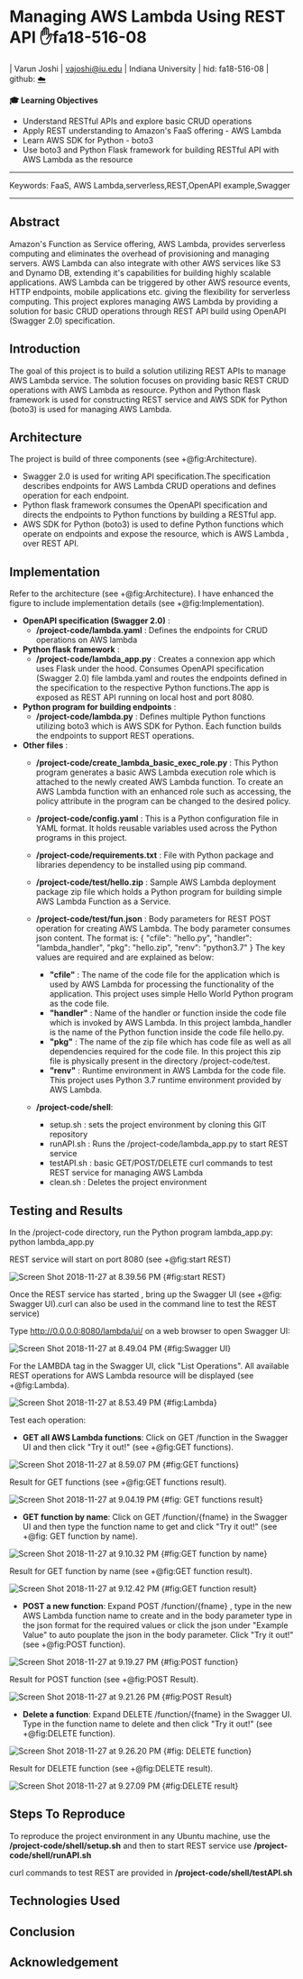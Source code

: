 # Managing AWS Lambda Using REST API :hand:fa18-516-08

| Varun Joshi | vajoshi@iu.edu | Indiana University | hid: fa18-516-08 | github:
[:cloud:](https://github.com/cloudmesh-community/fa18-516-08/blob/master/project-paper/report.md)

**:mortar_board: Learning Objectives**

* Understand RESTful APIs and explore basic CRUD operations
* Apply REST understanding to Amazon's FaaS offering - AWS Lambda
* Learn AWS SDK for Python - boto3
* Use boto3 and Python Flask framework for building RESTful API with AWS Lambda as the resource

---

Keywords: FaaS, AWS Lambda,serverless,REST,OpenAPI example,Swagger

---


## Abstract

Amazon's Function as Service offering, AWS Lambda, provides serverless computing and eliminates the overhead of provisioning and managing servers.
AWS Lambda can also integrate with other AWS services like S3 and Dynamo DB, extending it's capabilities for building highly scalable applications. AWS Lambda can be triggered by other AWS resource events, HTTP endpoints, mobile applications etc. giving the flexibility for serverless computing. This project explores managing AWS Lambda by providing a solution for basic CRUD operations through REST API build using OpenAPI (Swagger 2.0) specification.

## Introduction

The goal of this project is to build a solution utilizing REST APIs to manage AWS Lambda service. The solution focuses on providing basic REST CRUD operations with AWS Lambda as resource. Python and Python flask framework is used for constructing REST service and AWS SDK for Python (boto3) is used for managing AWS Lambda.

## Architecture

The project is build of three components (see +@fig:Architecture).

* Swagger 2.0 is used for writing API specification.The specification describes endpoints for AWS Lambda CRUD operations and defines operation for each endpoint.
* Python flask framework consumes the OpenAPI specification and directs the endpoints to Python functions by building a RESTful app.
* AWS SDK for Python (boto3) is used to define Python functions which operate on endpoints and expose the resource, which is AWS Lambda , over REST API.

## Implementation

Refer to the architecture (see +@fig:Architecture). I have enhanced the figure to include implementation details (see +@fig:Implementation).

* **OpenAPI specification (Swagger 2.0)** :
  - **/project-code/lambda.yaml** : Defines the endpoints for CRUD operations on AWS lambda
* **Python flask framework** :
  - **/project-code/lambda_app.py** : Creates a connexion app which uses Flask under the hood. Consumes OpenAPI specification (Swagger 2.0) file lambda.yaml and routes the endpoints defined in the specification to the respective Python functions.The app is exposed as REST API running on local host and port 8080.
* **Python program for building endpoints** :
  - **/project-code/lambda.py** : Defines multiple Python functions utilizing boto3 which is AWS SDK for Python. Each function builds the endpoints to support REST operations.
* **Other files** :
  - **/project-code/create_lambda_basic_exec_role.py** : This Python program generates a basic AWS Lambda execution role which is attached to the newly created AWS Lambda function. To create an AWS Lambda function with an enhanced role such as accessing, the policy attribute in the program can be changed to the desired policy.
  - **/project-code/config.yaml** : This is a Python configuration file in YAML format. It holds reusable variables used across the Python programs in this project.
  - **/project-code/requirements.txt** : File with Python package and libraries dependency to be installed using pip command.
  - **/project-code/test/hello.zip** : Sample AWS Lambda deployment package zip file which holds a Python program for building simple AWS Lambda Function as a Service.
  - **/project-code/test/fun.json** : Body parameters for REST POST operation for creating AWS Lambda. The body parameter consumes json content. The format is:
          {
        "cfile": "hello.py",
        "handler": "lambda_handler",
        "pkg": "hello.zip",
        "renv": "python3.7"
        }
    The key values are required and are explained as below:
      - **"cfile"** : The  name of the code file for the application which is used by AWS Lambda for processing the functionality of the application. This project uses simple Hello World Python program as the code file.
      - **"handler"** : Name of the handler or function inside the code file which is invoked by AWS Lambda. In this project lambda_handler is the name of the Python function inside the code file hello.py.
      - **"pkg"** : The name of the zip file which has code file as well as all dependencies required for the code file. In this project this zip file is physically present in the directory /project-code/test.
      - **"renv"** : Runtime environment in AWS Lambda for the code file. This project uses Python 3.7 runtime environment provided by AWS Lambda.

  - **/project-code/shell**:
    - setup.sh : sets the project environment by cloning this GIT repository
    - runAPI.sh : Runs the /project-code/lambda_app.py to start REST service
    - testAPI.sh : basic GET/POST/DELETE curl commands to test REST service for managing AWS Lambda
    - clean.sh : Deletes the project environment

## Testing and Results

In the /project-code directory, run the Python program lambda_app.py:
python lambda_app.py

REST service will start on port 8080 (see +@fig:start REST)


![Screen Shot 2018-11-27 at 8.39.56 PM](images/markdown-img-paste-20181127220402146.png)
{#fig:start REST}


Once the REST service has started , bring up the Swagger UI (see +@fig: Swagger UI).curl can also be used in the command line to test the REST service)

Type http://0.0.0.0:8080/lambda/ui/ on a web browser to open Swagger UI:


![Screen Shot 2018-11-27 at 8.49.04 PM](images/markdown-img-paste-20181127220427423.png)
{#fig:Swagger UI}


For the LAMBDA tag in the Swagger UI, click "List Operations". All available REST operations for AWS Lambda resource will be displayed (see +@fig:Lambda).


![Screen Shot 2018-11-27 at 8.53.49 PM](images/markdown-img-paste-20181127220450694.png)
{#fig:Lambda}


Test each operation:
* **GET all AWS Lambda functions**:
Click on GET /function in the Swagger UI and then click "Try it out!" (see +@fig:GET functions).


![Screen Shot 2018-11-27 at 8.59.07 PM](images/markdown-img-paste-20181127220513909.png)
{#fig:GET functions}


Result for GET functions (see +@fig:GET functions result).


![Screen Shot 2018-11-27 at 9.04.19 PM](images/markdown-img-paste-20181127220534175.png)
{#fig: GET functions result}


* **GET function by name**:
Click on GET /function/{fname} in the Swagger UI and then type the function name to get and click "Try it out!" (see +@fig: GET function by name).


![Screen Shot 2018-11-27 at 9.10.32 PM](images/markdown-img-paste-20181127220552531.png)
{#fig:GET function by name}


Result for GET function by name (see +@fig:GET function result).


![Screen Shot 2018-11-27 at 9.12.42 PM](images/markdown-img-paste-20181127220611728.png)
{#fig:GET function result}


* **POST a new function**:
Expand POST /function/{fname} , type in the new AWS Lambda function name to create and in the body parameter type in the json format for the required values or click the json under "Example Value" to auto pouplate the json in the body parameter. Click "Try it out!" (see +@fig:POST function).


![Screen Shot 2018-11-27 at 9.19.27 PM](images/markdown-img-paste-20181127220628598.png)
{#fig:POST function}


Result for POST function (see +@fig:POST Result).


![Screen Shot 2018-11-27 at 9.21.26 PM](images/markdown-img-paste-20181127220650461.png)
{#fig:POST Result}


* **Delete a function**:
Expand DELETE /function/{fname} in the Swagger UI. Type in the function name to delete and then click "Try it out!" (see +@fig:DELETE function).


![Screen Shot 2018-11-27 at 9.26.20 PM](images/markdown-img-paste-20181127220713847.png)
{#fig: DELETE function}


Result for DELETE function (see +@fig:DELETE result).


![Screen Shot 2018-11-27 at 9.27.09 PM](images/markdown-img-paste-20181127220728802.png)
{#fig:DELETE result}

## Steps To Reproduce

To reproduce the project environment in any Ubuntu machine, use the
**/project-code/shell/setup.sh**  and then to start REST service use **/project-code/shell/runAPI.sh**

curl commands to test REST are provided in **/project-code/shell/testAPI.sh**

## Technologies Used



## Conclusion

## Acknowledgement
